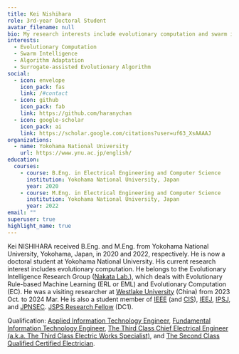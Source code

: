 ```yaml
---
title: Kei Nishihara
role: 3rd-year Doctoral Student
avatar_filename: null
bio: My research interests include evolutionary computation and swarm intelligence.
interests:
  - Evolutionary Computation
  - Swarm Intelligence
  - Algorithm Adaptation
  - Surrogate-assisted Evolutionary Algorithm
social:
  - icon: envelope
    icon_pack: fas
    link: /#contact
  - icon: github
    icon_pack: fab
    link: https://github.com/haranychan
  - icon: google-scholar
    icon_pack: ai
    link: https://scholar.google.com/citations?user=uf63_XsAAAAJ
organizations:
  - name: Yokohama National University
    url: https://www.ynu.ac.jp/english/
education:
  courses:
    - course: B.Eng. in Electrical Engineering and Computer Science
      institution: Yokohama National University, Japan
      year: 2020
    - course: M.Eng. in Electrical Engineering and Computer Science
      institution: Yokohama National University, Japan
      year: 2022
email: ""
superuser: true
highlight_name: true
---
```

<!-- This page is now ***Under Construction***. -->

Kei NISHIHARA received B.Eng. and M.Eng. from Yokohama National University, Yokohama, Japan, in 2020 and 2022, respectively. He is now a doctoral student at Yokohama National University. His current research interest includes <!-- algorithm adaptation in  --> evolutionary computation. He belongs to the Evolutionary Intelligence Research Group ([Nakata Lab.](http://www.nkt.ynu.ac.jp/en/)), which deals with Evolutionary Rule-based Machine Learning (ERL or EML) and Evolutionary Computation (EC). He was a visiting researcher at [Westlake University](https://en.westlake.edu.cn/) (China) from 2023 Oct. to 2024 Mar. He is also a student member of [IEEE](https://www.ieee.org/) (and [CIS](https://cis.ieee.org/)), [IEEJ](https://www.iee.jp/), [IPSJ](https://www.ipsj.or.jp/), and [JPNSEC](http://www.jpnsec.org/). [JSPS Research Fellow](https://www.jsps.go.jp/english/e-pd/) (DC1).

Qualification: [Applied Information Technology Engineer](https://www.jitec.ipa.go.jp/1_11seido/ap.html), [Fundamental Information Technology Engineer](https://www.jitec.ipa.go.jp/1_11seido/fe.html), [The Third Class Chief Electrical Engineer (a.k.a. The Third Class Electric Works Specialist)](https://www.shiken.or.jp/examination/e-chief03.html), and [The Second Class Qualified Certified Electrician](https://www.shiken.or.jp/examination/e-construction02.html).

<!-- {{< icon name="download" pack="fas" >}} Download my {{< staticref "uploads/demo_resume.pdf" "newtab" >}}resumé{{< /staticref >}}. -->